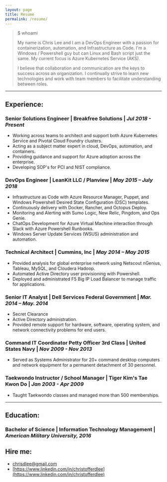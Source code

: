 ```yaml
---
layout: page
title: Resume
permalink: /resume/
---
```


>$ whoami
>
>My name is Chris Lee and I am a DevOps Engineer with a passion for containerization, automation, and Infrastructure as Code. I'm a Windows / Powershell guy but can Linux and Bash script just the same. My current focus is Azure Kubernetes Service (AKS).
>
>I believe that collaboration and communication are the keys to success across an organization. I continually strive to learn new technologies and work with team members to facilitate understanding between roles.

---

## Experience:

### Senior Solutions Engineer | **Breakfree Solutions** | *Jul 2018 - Present*
  * Working across teams to architect and support both Azure Kubernetes Service and Pivotal Cloud Foundry clusters.
  * Acting as a subject matter expert in cloud, DevOps, automation, and containers.
  * Providing guidance and support for Azure adoption across the enterprise.
  * Developing SOP's for PCI and NIST compliance.

### DevOps Engineer | **LeanKit LLC / Planview** | *May 2015 – July 2018*
* Infrastructure as Code with Azure Resource Manager, Puppet, and Windows Powershell Desired State Configuration (DSC) templates.
* Continuously delivery with Docker, Rancher, and Octopus Deploy.
* Monitoring and Alerting with Sumo Logic, New Relic, Pingdom, and Ops Genie.
* ChatOps Development for Azure Virtual Machine interaction through Slack with Azure Powershell Runbooks.
* Windows Server Update Services (WSUS) administration and automation.

### Technical Architect | **Cummins, Inc** | *May 2014 – May 2015*
* Provided analysis for global enterprise network using Netscout nGenius, Tableau, MySQL, and Cloudera Hadoop.
* Automated Active Directory user provisioning with Powershell.
* Deployed and administrated F5 Big IP Load Balancer to manage traffic for applications.

### Senior IT Analyst | **Dell Services Federal Government** | *Mar. 2014 – May. 2014*
* Secret Clearance
* Active Directory administration.
* Provided remote support for hardware, software, operating system, and network connectivity problems for end users.

### Command IT Coordinator Petty Officer 3rd Class |  **United States Navy** | *Nov 2009 - Nov 2013*
* Served as Systems Administrator for 20+ command desktop computers and network equipment for a permanent detachment of 30 personnel. 

### Taekwondo Instructor / School Manager | **Tiger Kim's Tae Kwon Do** | *Jan 2003 - Apr 2009*
* Taught Taekwondo classes and managed more than 500 memberships. 

---

## Education:

### Bachelor of Science | **Information Technology Management** | *American Military University, 2016*

## Hire me:

* [chrisdlee@gmail.com](mailto:chrisdlee@gmail.com)
* [https://www.linkedin.com/in/christofferdlee](https://www.linkedin.com/in/christofferdlee)